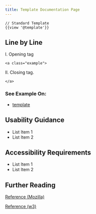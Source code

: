 ```yaml
---
title: Template Documentation Page
---
```



```
// Standard Template
{{view '@template'}}
```


## Line by Line

I. 	Opening tag
```
<a class="example">
```

II. 	Closing tag.
```
</a>
```

### See Example On:

*	[template](/components/template/template)


## Usability Guidance
- List Item 1
- List Item 2

## Accessibility Requirements
- List Item 1
- List Item 2

## Further Reading
[Reference (Mozilla)](https://developer.mozilla.org/en-US/docs/Web/Accessibility/ARIA/Roles/button_role)

[Reference (w3)](https://www.w3.org/TR/wai-aria-1.1/#button)
